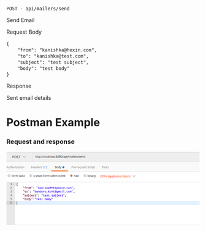 `POST - api/mailers/send`

Send Email

Request Body

```
{
    "from": "kanishka@hexin.com",
    "to": "kanishka@test.com",
    "subject": "test subject",
    "body": "test body"
}
```

Response

Sent email details

# Postman Example

### Request and response
![](images/mailerSendEmailRequest.png?raw=true)
